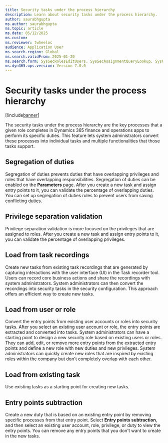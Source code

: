 ```yaml
---
title: Security tasks under the process hierarchy
description: Learn about security tasks under the process hierarchy.
author: saurabhgupta
ms.author: saurabhgupta
ms.topic: article
ms.date: 05/12/2025
ms.custom: 
ms.reviewer: twheeloc
audience: Application User
ms.search.region: Global
ms.search.validFrom: 2025-01-20
ms.search.form: SysSecRolesEditUsers, SysSecAssignmentQueryLookup, SysQueryForm, SysSecRoleExcludeUsers
ms.dyn365.ops.version: Version 7.0.0
---
```


# Security tasks under the process hierarchy

[!include[banner](../../../finance/includes/banner.md)]

The security tasks under the process hierarchy are the key processes that a given role completes in Dynamics 365 finance and operations apps to perform its specific duties. This feature lets system administrators convert these processes into individual tasks and multiple functionalities that those tasks support.

## Segregation of duties

Segregation of duties prevents duties that have overlapping privileges and roles that have overlapping responsibilities. Segregation of duties can be enabled on the **Parameters** page. After you create a new task and assign entry points to it, you can validate the percentage of overlapping duties. You can set up segregation of duties rules to prevent users from saving conflicting duties.

## Privilege separation validation

Privilege separation validation is more focused on the privileges that are assigned to roles. After you create a new task and assign entry points to it, you can validate the percentage of overlapping privileges.

## Load from task recordings

Create new tasks from existing task recordings that are generated by capturing interactions with the user interface (UI) in the Task recorder tool. Users can record core business actions and share the recordings with system administrators. System administrators can then convert the recordings into security tasks in the security configuration. This approach offers an efficient way to create new tasks.

## Load from user or role

Convert the entry points from existing user accounts or roles into security tasks. After you select an existing user account or role, the entry points are extracted and converted into tasks. System administrators can have a starting point to design a new security role based on existing users or roles. They can add, edit, or remove more entry points from the extracted entry points and define a new role with new duties and new privileges. System administrators can quickly create new roles that are inspired by existing roles within the company but don't completely overlap with each other.

## Load from existing task

Use existing tasks as a starting point for creating new tasks.

## Entry points subtraction

Create a new duty that is based on an existing entry point by removing specific processes from that entry point. Select **Entry points subtraction**, and then select an existing user account, role, privilege, or duty to view the entry points. You can remove any entry points that you don't want to create in the new tasks.
